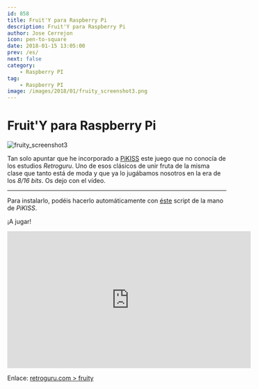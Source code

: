 ```yaml
---
id: 858
title: Fruit'Y para Raspberry Pi
description: Fruit'Y para Raspberry Pi
author: Jose Cerrejon
icon: pen-to-square
date: 2018-01-15 13:05:00
prev: /es/
next: false
category:
    - Raspberry PI
tag:
    - Raspberry PI
image: /images/2018/01/fruity_screenshot3.png
---
```


# Fruit'Y para Raspberry Pi

![fruity_screenshot3](/images/2018/01/fruity_screenshot3.png)

Tan solo apuntar que he incorporado a [PiKISS](https://github.com/jmcerrejon/PiKISS) este juego que no conocía de los estudios _Retroguru_. Uno de esos clásicos de unir fruta de la misma clase que tanto está de moda y que ya lo jugábamos nosotros en la era de los _8/16 bits_. Os dejo con el vídeo.

---

Para instalarlo, podéis hacerlo automáticamente con [éste](https://github.com/jmcerrejon/PiKISS/blob/master/scripts/games/fruity.sh) script de la mano de _PiKISS_.

¡A jugar!

<iframe width="560" height="315" src="https://www.youtube.com/embed/2TqFE5EBszI" frameborder="0" allow="autoplay; encrypted-media" allowfullscreen></iframe>

Enlace: [retroguru.com > fruity](https://www.retroguru.com/fruity/)
